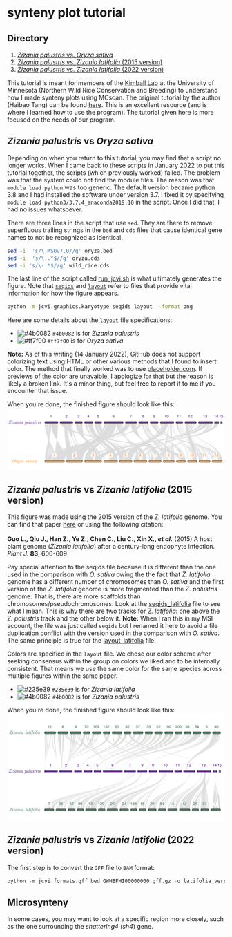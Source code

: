 # synteny plot tutorial

## Directory
1. [_Zizania palustris_ vs. _Oryza sativa_](#Zizania-palustris-vs-Oryza-sativa)
2. [_Zizania palustris_ vs. _Zizania latifolia_ (2015 version)](#Zizania-palustris-vs-Zizania-latifolia-/(-2015-version-/))
3. [_Zizania palustris_ vs. _Zizania latifolia_ (2022 version)](#Zizania-palustris-vs-Zizania-latifolia-/(-2022-version-/))

This tutorial is meant for members of the [Kimball Lab](https://wildricebreedingandgenetics.umn.edu/) at the University of Minnesota (Northern Wild Rice Conservation and Breeding) to understand how I made synteny plots using MCscan. The original tutorial by the author (Haibao Tang) can be found [here](https://github.com/tanghaibao/jcvi/wiki/MCscan-%28Python-version%29). This is an excellent resource (and is where I learned how to use the program). The tutorial given here is more focused on the needs of our program.

## _Zizania palustris_ vs _Oryza sativa_

Depending on when you return to this tutorial, you may find that a script no longer works. When I came back to these scripts in January 2022 to put this tutorial together, the scripts (which previously worked) failed. The problem was that the system could not find the module files. The reason was that `module load python` was too generic. The default version became python 3.8 and I had installed the software under version 3.7. I fixed it by specifying `module load python3/3.7.4_anaconda2019.10` in the script. Once I did that, I had no issues whatsoever.

There are three lines in the script that use `sed`. They are there to remove superfluous trailing strings in the `bed` and `cds` files that cause identical gene names to not be recognized as identical.
```bash
sed -i  's/\.MSUv7.0//g' oryza.bed
sed -i  's/\..*$//g' oryza.cds
sed -i 's/\-.*$//g' wild_rice.cds
```

The last line of the script called [run_jcvi.sh](run_jcvi.sh) is what ultimately generates the figure. Note that [`seqids`](helper_files/seqids) and [`layout`](helper_files/layout) refer to files that provide vital information for how the figure appears.
```bash
python -m jcvi.graphics.karyotype seqids layout --format png
```
Here are some details about the [`layout`](helper_files/layout) file specifications:
- ![#4b0082](https://via.placeholder.com/15/4b0082/000000?text=+) `#4b0082` is for _Zizania palustris_
- ![#ff7f00](https://via.placeholder.com/15/ff7f00/000000?text=+) `#ff7f00` is for _Oryza sativa_

**Note:** As of this writing (14 January 2022), GitHub does not support colorizing text using HTML or other various methods that I found to insert color. The method that finally worked was to use [placeholder.com](https://placeholder.com). If previews of the color are unavaible, I apologize for that but the reason is likely a broken link. It's a minor thing, but feel free to report it to me if you encounter that issue.

When you're done, the finished figure should look like this:<br>
<img src="images/Figure_1C_whitespace_cropped.png" width=700>

## _Zizania palustris_ vs _Zizania latifolia_ (2015 version)
This figure was made using the 2015 version of the _Z. latifolia_ genome. You can find that paper [here](https://onlinelibrary.wiley.com/doi/full/10.1111/tpj.12912) or using the following citation:<br><br>
**Guo L., Qiu J., Han Z., Ye Z., Chen C., Liu C., Xin X., _et al._** (2015) A host plant genome (_Zizania latifolia_) after a century-long endophyte infection. _Plant J._ **83**, 600-609

Pay special attention to the seqids file because it is different than the one used in the comparison with _O. sativa_ owing the the fact that _Z. latifolia_ genome has a different number of chromosomes than _O. sativa_ and the first version of the _Z. latifolia_ genome is more fragmented than the _Z. palustris_ genome. That is, there are more scaffolds than chromosomes/pseudochromosomes. Look at the [seqids_latifolia](helper_files/seqids_latifolia) file to see what I mean. This is why there are two tracks for _Z. latifolia_: one above the _Z. palustris_ track and the other below it. **Note:** When I ran this in my MSI account, the file was just called `seqids` but I renamed it here to avoid a file duplication conflict with the version used in the comparison with _O. sativa_. The same principle is true for the [layout_latifolia](helper_files/layout_latifolia) file.

Colors are specified in the `layout` file. We chose our color scheme after seeking consensus within the group on colors we liked and to be internally consistent. That means we use the same color for the same species across multiple figures within the same paper.<br>
- ![#235e39](https://via.placeholder.com/15/235e39/000000?text=+) `#235e39` is for _Zizania latifolia_
- ![#4b0082](https://via.placeholder.com/15/4b0082/000000?text=+) `#4b0082` is for _Zizania palustris_

When you're done, the finished figure should look like this:<br>
<img src="images/Figure_1F_whitespace_cropped.png" width=700>

## _Zizania palustris_ vs _Zizania latifolia_ (2022 version)
The first step is to convert the `GFF` file to `BAM` format:
```python
python -m jcvi.formats.gff bed GWHBFHI00000000.gff.gz -o latifolia_version_2.bed
```

## Microsynteny
In some cases, you may want to look at a specific region more closely, such as the one surrounding the _shattering4_ (_sh4_) gene.
